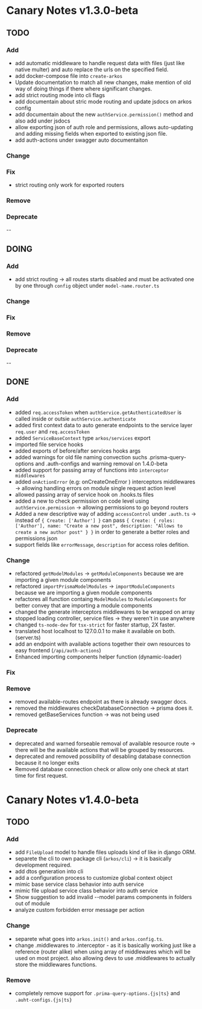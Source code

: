 # Canary Notes v1.3.0-beta

## TODO

### Add

- add automatic middleware to handle request data with files (just like native multer) and auto replace the urls on the specified field.
- add docker-compose file into `create-arkos`
- Update documentation to match all new changes, make mention of old way of doing things if there where significant changes.
- add strict routing mode into cli flags
- add documentain about stric mode routing and update jsdocs on arkos config
- add documentain about the new `authService.permission()` method and also add under jsdocs
- allow exporting json of auth role and permissions, allows auto-updating and adding missing fields when exported to existing json file.
- add auth-actions under swagger auto documentaiton

### Change

### Fix

- strict routing only work for exported routers

### Remove

### Deprecate

--

## DOING

### Add

- add strict routing -> all routes starts disabled and must be activated one by one through `config` object under `model-name.router.ts`

### Change

### Fix

### Remove

### Deprecate

--

## DONE

### Add

- added `req.accessToken` when `authService.getAuthenticatedUser` is called inside or outsie `authService.authenticate`
- added first context data to auto generate endpoints to the service layer `req.user` and `req.accessToken`
- added `ServiceBaseContext` type `arkos/services` export
- imported file service hooks
- added exports of before/after services hooks args
- added warnings for old file naming convection suchs .prisma-query-options and .auth-configs and warning removal on 1.4.0-beta
- added support for passing array of functions into `interceptor middlewares`
- added `onActionError` (e.g: onCreateOneError ) interceptors middlewares -> allowing handling errors on module single request action level
- allowed passing array of service hook on .hooks.ts files
- added a new to check permission on code level using `authService.permission` -> allowing permissions to go beyond routers
- Added a new descriptive way of adding `accessControl` under `.auth.ts` -> instead of `{ Create: ['Author'] }` can pass `{ Create: { roles: ['Author'], name: "Create a new post", description: "Allows to create a new author post" } }` in order to generate a better roles and permissions json
- support fields like `errorMessage`, `description` for access roles defition.

### Change

- refactored `getModelModules` -> `getModuleComponents` because we are importing a given module components
- refactored `importPrismaModelModules` -> `importModuleComponents` because we are importing a given module components
- refactores all function containg `ModelModules` to `ModuleComponents` for better convey that are importing a module components
- changed the generate interceptors middlewares to be wrapped on array
- stopped loading controller, service files -> they weren't in use anywhere
- changed `ts-node-dev` for `tsx-strict` for faster startup, 2X faster.
- translated host localhost to 127.0.0.1 to make it available on both. (server.ts)
- add an endpoint with available actions together their own resources to easy frontend (`/api/auth-actions`)
- Enhanced importing components helper function (dynamic-loader)

### Fix

### Remove

- removed available-routes endpoint as there is already swagger docs.
- removed the middlewares checkDatabaseConnection -> prisma does it.
- removed getBaseServices function -> was not being used

### Deprecate

- deprecated and warned forseable removal of available resource route -> there will be the available actions that will be grouped by resources.
- deprecated and removed possibility of desabling database connection because it no longer exits
- Removed database connection check or allow only one check at start time for first request.

# Canary Notes v1.4.0-beta

## TODO

### Add

- add `FileUpload` model to handle files uploads kind of like in django ORM.
- separete the cli to own package cli (`arkos/cli`) -> it is basically development required.
- add dtos generation into cli
- add a configuration process to customize global context object
- mimic base service class behavior into auth service
- mimic file upload service class behavior into auth service
- Show suggestion to add invalid --model params components in folders out of module
- analyze custom forbidden error message per action

### Change

- separete what goes into `arkos.init()` and `arkos.config.ts`.
- change .middlewares to .interceptor - as it is basically working just like a reference (router alike) when using array of middlewares which will be used on most project. also allowing devs to use .middlewares to actually store the middlewares functions.

### Remove

- completely remove support for `.prima-query-options.{js|ts}` and `.auht-configs.{js|ts}`
